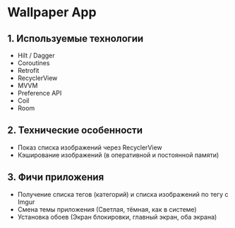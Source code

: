 # Wallpaper App

## 1. Используемые технологии

* Hilt / Dagger
* Coroutines
* Retrofit
* RecyclerView
* MVVM
* Preference API
* Coil
* Room

## 2. Технические особенности

- Показ списка изображений через RecyclerView
- Кэширование изображений (в оперативной и постоянной памяти)

## 3. Фичи приложения

- Получение списка тегов (категорий) и списка изображений по тегу с Imgur
- Смена темы приложения (Светлая, тёмная, как в системе)
- Установка обоев (Экран блокировки, главный экран, оба экрана)
